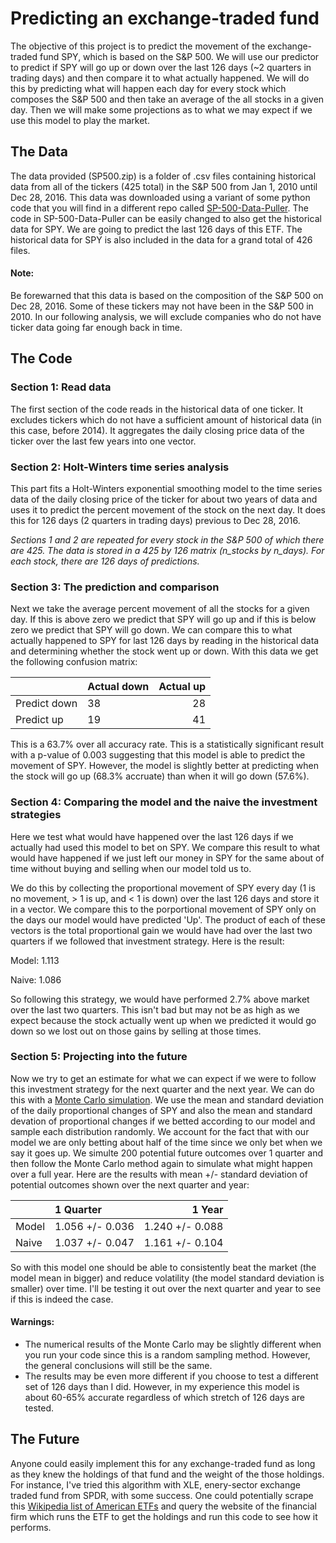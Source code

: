 # Predicting an exchange-traded fund
The objective of this project is to predict the movement of the exchange-traded fund SPY, which is based on the S&P 500. We will use our predictor to predict if SPY will go up or down over the last 126 days (~2 quarters in trading days) and then compare it to what actually happened. We will do this by predicting what will happen each day for every stock which composes the S&P 500 and then take an average of the all stocks in a given day. Then we will make some projections as to what we may expect if we use this model to play the market. 

## The Data
The data provided (SP500.zip) is a folder of .csv files containing historical data from all of the tickers (425 total) in the S&P 500 from Jan 1, 2010 until Dec 28, 2016. This data was downloaded using a variant of some python code that you will find in a different repo called [SP-500-Data-Puller](https://github.com/MiningMyBusiness/SP500-Data-Puller). The code in SP-500-Data-Puller can be easily changed to also get the historical data for SPY. We are going to predict the last 126 days of this ETF. The historical data for SPY is also included in the data for a grand total of 426 files. 

#### Note: 
Be forewarned that this data is based on the composition of the S&P 500 on Dec 28, 2016. Some of these tickers may not have been in the S&P 500 in 2010. In our following analysis, we will exclude companies who do not have ticker data going far enough back in time. 

## The Code
### Section 1: Read data
The first section of the code reads in the historical data of one ticker. It excludes tickers which do not have a sufficient amount of historical data (in this case, before 2014). It aggregates the daily closing price data of the ticker over the last few years into one vector.

### Section 2: Holt-Winters time series analysis
This part fits a Holt-Winters exponential smoothing model to the time series data of the daily closing price of the ticker for about two years of data and uses it to predict the percent movement of the stock on the next day. It does this for 126 days (2 quarters in trading days) previous to Dec 28, 2016. 

*Sections 1 and 2 are repeated for every stock in the S&P 500 of which there are 425. The data is stored in a 425 by 126 matrix (n_stocks by n_days). For each stock, there are 126 days of predictions.*

### Section 3: The prediction and comparison
Next we take the average percent movement of all the stocks for a given day. If this is above zero we predict that SPY will go up and if this is below zero we predict that SPY will go down. We can compare this to what actually happened to SPY for last 126 days by reading in the historical data and determining whether the stock went up or down. With this data we get the following confusion matrix:

|              | Actual down | Actual up |
| -------------|:------------| ---------:|
| Predict down |      38     |     28    |
| Predict up   |      19     |     41    |

This is a 63.7% over all accuracy rate. This is a statistically significant result with a p-value of 0.003 suggesting that this model is able to predict the movement of SPY. However, the model is slightly better at predicting when the stock will go up (68.3% accruate) than when it will go down (57.6%). 

### Section 4: Comparing the model and the naive the investment strategies
Here we test what would have happened over the last 126 days if we actually had used this model to bet on SPY. We compare this result to what would have happened if we just left our money in SPY for the same about of time without buying and selling when our model told us to. 

We do this by collecting the proportional movement of SPY every day (1 is no movement, > 1 is up, and < 1 is down) over the last 126 days and store it in a vector. We compare this to the porportional movement of SPY only on the days our model would have predicted 'Up'. The product of each of these vectors is the total proportional gain we would have had over the last two quarters if we followed that investment strategy. Here is the result:

Model: 1.113

Naive: 1.086

So following this strategy, we would have performed 2.7% above market over the last two quarters. This isn't bad but may not be as high as we expect because the stock actually went up when we predicted it would go down so we lost out on those gains by selling at those times. 

### Section 5: Projecting into the future
Now we try to get an estimate for what we can expect if we were to follow this investment strategy for the next quarter and the next year. We can do this with a [Monte Carlo simulation](https://en.wikipedia.org/wiki/Monte_Carlo_method). We use the mean and standard deviation of the daily proportional changes of SPY and also the mean and standard devation of proportional changes if we betted according to our model and sample each distribution randomly. We account for the fact that with our model we are only betting about half of the time since we only bet when we say it goes up. We simulte 200 potential future outcomes over 1 quarter and then follow the Monte Carlo method again to simulate what might happen over a full year. Here are the results with mean +/- standard deviation of potential outcomes shown over the next quarter and year:

|       |     1 Quarter   |     1 Year      |
|-------|:----------------| ---------------:|
| Model | 1.056 +/- 0.036 | 1.240 +/- 0.088 |
| Naive | 1.037 +/- 0.047 | 1.161 +/- 0.104 |

So with this model one should be able to consistently beat the market (the model mean in bigger) and reduce volatility (the model standard deviation is smaller) over time. I'll be testing it out over the next quarter and year to see if this is indeed the case. 

#### Warnings:
* The numerical results of the Monte Carlo may be slightly different when you run your code since this is a random sampling method. However, the general conclusions will still be the same. 
* The results may be even more different if you choose to test a different set of 126 days than I did. However, in my experience this model is about 60-65% accurate regardless of which stretch of 126 days are tested. 

## The Future
Anyone could easily implement this for any exchange-traded fund as long as they knew the holdings of that fund and the weight of the those holdings. For instance, I've tried this algorithm with XLE, enery-sector exchange traded fund from SPDR, with some success. One could potentially scrape this [Wikipedia list of American ETFs](https://en.wikipedia.org/wiki/List_of_American_exchange-traded_funds) and query the website of the financial firm which runs the ETF to get the holdings and run this code to see how it performs. 
